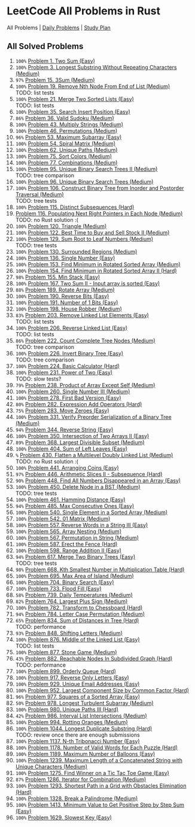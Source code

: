 LeetCode All Problems in Rust
=============================

All Problems | [Daily Problems](DAILY.md) | [Study Plan](STUDY_PLAN.md)

All Solved Problems
-------------------

1. `100%` [Problem 1. Two Sum (Easy)](problem_0001/)
2. `100%` [Problem 3. Longest Substring Without Repeating Characters (Medium)](problem_0003/)
3. `97%` [Problem 15. 3Sum (Medium)](problem_0015/)
4. `100%` [Problem 19. Remove Nth Node From End of List (Medium)](problem_0019/) \
    TODO: list tests
5. `100%` [Problem 21. Merge Two Sorted Lists (Easy)](problem_0021/) \
    TODO: list tests
6. `100%` [Problem 35. Search Insert Position (Easy)](problem_0035/)
7. `86%` [Problem 36. Valid Sudoku (Medium)](problem_0036/)
8. `100%` [Problem 43. Multiply Strings (Medium)](problem_0043/)
9. `100%` [Problem 46. Permutations (Medium)](problem_0046/)
10. `96%` [Problem 53. Maximum Subarray (Easy)](problem_0053/)
11. `100%` [Problem 54. Spiral Matrix (Medium)](problem_0054/)
12. `100%` [Problem 62. Unique Paths (Medium)](problem_0062/)
13. `100%` [Problem 75. Sort Colors (Medium)](problem_0075/)
14. `100%` [Problem 77. Combinations (Medium)](problem_0077/)
15. `100%` [Problem 95. Unique Binary Search Trees II (Medium)](problem_0095/) \
    TODO: tree comparison
16. `100%` [Problem 96. Unique Binary Search Trees (Medium)](problem_0096/)
17. `100%` [Problem 106. Construct Binary Tree from Inorder and Postorder Traversal (Medium)](problem_0106/) \
    TODO: tree tests
18. `100%` [Problem 115. Distinct Subsequences (Hard)](problem_0115/)
19. [Problem 116. Populating Next Right Pointers in Each Node (Medium)](problem_0116/) \
    TODO: no Rust solution :(
20. `100%` [Problem 120. Triangle (Medium)](problem_0120/)
21. `100%` [Problem 122. Best Time to Buy and Sell Stock II (Medium)](problem_0122/)
22. `100%` [Problem 129. Sum Root to Leaf Numbers (Medium)](problem_0129/) \
    TODO: tree tests
23. `100%` [Problem 130. Surrounded Regions (Medium)](problem_0130/)
24. `100%` [Problem 136. Single Number (Easy)](problem_0136/)
25. `100%` [Problem 153. Find Minimum in Rotated Sorted Array (Medium)](problem_0153/)
26. `100%` [Problem 154. Find Minimum in Rotated Sorted Array II (Hard)](problem_0154/)
27. `98%` [Problem 155. Min Stack (Easy)](problem_0155/)
28. `100%` [Problem 167. Two Sum II - Input array is sorted (Easy)](problem_0167/)
29. `88%` [Problem 189. Rotate Array (Medium)](problem_0189/)
30. `100%` [Problem 190. Reverse Bits (Easy)](problem_0190/)
31. `100%` [Problem 191. Number of 1 Bits (Easy)](problem_0191/)
32. `100%` [Problem 198. House Robber (Medium)](problem_0198/)
33. `83%` [Problem 203. Remove Linked List Elements (Easy)](problem_0203/) \
    TODO: list tests
34. `100%` [Problem 206. Reverse Linked List (Easy)](problem_0206/) \
    TODO: list tests
35. `86%` [Problem 222. Count Complete Tree Nodes (Medium)](problem_0222/) \
    TODO: tree comparison
36. `100%` [Problem 226. Invert Binary Tree (Easy)](problem_0226/) \
    TODO: tree comparison
37. `100%` [Problem 224. Basic Calculator (Hard)](problem_0224/)
38. `100%` [Problem 231. Power of Two (Easy)](problem_0231/) \
    TODO: slow tests?
39. `79%` [Problem 238. Product of Array Except Self (Medium)](problem_0238/)
40. `100%` [Problem 260. Single Number III (Medium)](problem_0260/)
41. `100%` [Problem 278. First Bad Version (Easy)](problem_0278/)
42. `80%` [Problem 282. Expression Add Operators (Hard)](problem_0282/)
43. `75%` [Problem 283. Move Zeroes (Easy)](problem_0283/)
44. `100%` [Problem 331. Verify Preorder Serialization of a Binary Tree (Medium)](problem_0331/)
45. `94%` [Problem 344. Reverse String (Easy)](problem_0344/)
46. `100%` [Problem 350. Intersection of Two Arrays II (Easy)](problem_0350/)
47. `89%` [Problem 368. Largest Divisible Subset (Medium)](problem_0368/)
48. `100%` [Problem 404. Sum of Left Leaves (Easy)](problem_0404/)
49. `%` [Problem 430. Flatten a Multilevel Doubly Linked List (Medium)](problem_0430/) \
    TODO: no Rust solution :(
50. `100%` [Problem 441. Arranging Coins (Easy)](problem_0441/)
51. `97%` [Problem 446. Arithmetic Slices II - Subsequence (Hard)](problem_0446/)
52. `90%` [Problem 448. Find All Numbers Disappeared in an Array (Easy)](problem_0448/)
53. `100%` [Problem 450. Delete Node in a BST (Medium)](problem_0450/) \
    TODO: tree tests
54. `100%` [Problem 461. Hamming Distance (Easy)](problem_0461/)
55. `94%` [Problem 485. Max Consecutive Ones (Easy)](problem_0485/)
56. `100%` [Problem 540. Single Element in a Sorted Array (Medium)](problem_0540/)
57. `100%` [Problem 542. 01 Matrix (Medium)](problem_0542/)
58. `100%` [Problem 557. Reverse Words in a String III (Easy)](problem_0557/)
59. `100%` [Problem 565. Array Nesting (Medium)](problem_0565/)
60. `100%` [Problem 567. Permutation in String (Medium)](problem_0567/)
61. `100%` [Problem 587. Erect the Fence (Hard)](problem_0587/)
62. `100%` [Problem 598. Range Addition II (Easy)](problem_0598/)
63. `94%` [Problem 617. Merge Two Binary Trees (Easy)](problem_0617/) \
    TODO: tree tests
64. `98%` [Problem 668. Kth Smallest Number in Multiplication Table (Hard)](problem_0668/)
65. `100%` [Problem 695. Max Area of Island (Medium)](problem_0695/)
66. `100%` [Problem 704. Binary Search (Easy)](problem_0704/)
67. `100%` [Problem 733. Flood Fill (Easy)](problem_0733/)
68. `58%` [Problem 739. Daily Temperatures (Medium)](problem_0739/)
69. `82%` [Problem 764. Largest Plus Sign (Medium)](problem_0764/)
70. `100%` [Problem 782. Transform to Chessboard (Hard)](problem_0782/)
71. `94%` [Problem 784. Letter Case Permutation (Medium)](problem_0784/)
72. `65%` [Problem 834. Sum of Distances in Tree (Hard)](problem_0834/) \
    TODO: performance
73. `93%` [Problem 848. Shifting Letters (Medium)](problem_0848/)
74. `100%` [Problem 876. Middle of the Linked List (Easy)](problem_0876/) \
    TODO: list tests
75. `100%` [Problem 877. Stone Game (Medium)](problem_0877/)
76. `43%` [Problem 882. Reachable Nodes In Subdivided Graph (Hard)](problem_0882/) \
    TODO: performance
77. `100%` [Problem 899. Orderly Queue (Hard)](problem_0899/)
78. `100%` [Problem 917. Reverse Only Letters (Easy)](problem_0917/)
79. `100%` [Problem 929. Unique Email Addresses (Easy)](problem_0929/)
80. `100%` [Problem 952. Largest Component Size by Common Factor (Hard)](problem_0952/)
81. `96%` [Problem 977. Squares of a Sorted Array (Easy)](problem_0977/)
82. `50%` [Problem 978. Longest Turbulent Subarray (Medium)](problem_0978/)
83. `100%` [Problem 980. Unique Paths III (Hard)](problem_0980/)
84. `42%` [Problem 986. Interval List Intersections (Medium)](problem_0986/)
85. `100%` [Problem 994. Rotting Oranges (Medium)](problem_0994/)
86. `100%` [Problem 1044. Longest Duplicate Substring (Hard)](problem_1044/) \
    TODO: review once there are enough submissions
87. `100%` [Problem 1137. N-th Tribonacci Number (Easy)](problem_1137/)
88. `100%` [Problem 1178. Number of Valid Words for Each Puzzle (Hard)](problem_1178/)
89. `100%` [Problem 1189. Maximum Number of Balloons (Easy)](problem_1189/)
90. `100%` [Problem 1239. Maximum Length of a Concatenated String with Unique Characters (Medium)](problem_1239/)
91. `100%` [Problem 1275. Find Winner on a Tic Tac Toe Game (Easy)](problem_1275/)
92. `87%` [Problem 1286. Iterator for Combination (Medium)](problem_1286/)
93. `100%` [Problem 1293. Shortest Path in a Grid with Obstacles Elimination (Hard)](problem_1293/)
94. `100%` [Problem 1328. Break a Palindrome (Medium)](problem_1328/)
95. `100%` [Problem 1413. Minimum Value to Get Positive Step by Step Sum (Easy)](problem_1413/)
96. `100%` [Problem 1629. Slowest Key (Easy)](problem_1629/)
